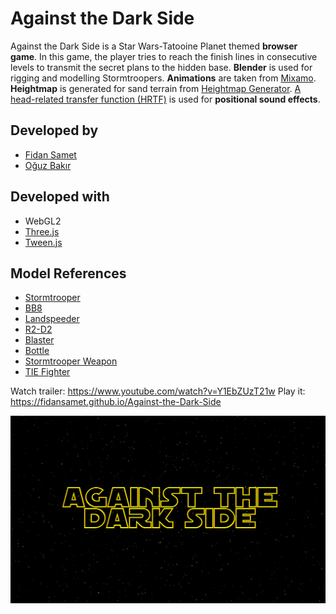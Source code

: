 # Against the Dark Side
Against the Dark Side is a Star Wars-Tatooine Planet themed **browser game**. In this game, the player tries to reach the finish lines in consecutive levels to transmit the secret plans to the hidden base.
**Blender** is used for rigging and modelling Stormtroopers.
**Animations** are taken from [Mixamo](https://www.mixamo.com).
**Heightmap** is generated for sand terrain from [Heightmap Generator](https://thealpacajumps.neocities.org/heightmap/).
[A head-related transfer function (HRTF)](https://en.wikipedia.org/wiki/Head-related_transfer_function) is used for **positional sound effects**.

## Developed by
- [Fidan Samet](https://github.com/fidansamet)
- [Oğuz Bakır](https://github.com/oguzbakir)

## Developed with
- WebGL2
- [Three.js](https://github.com/mrdoob/three.js/)
- [Tween.js](https://github.com/tweenjs/tween.js/)

## Model References
- [Stormtrooper](https://clara.io/view/482639ab-1b62-4704-80dc-f7f019d857cb#)
- [BB8](https://sketchfab.com/3d-models/the-force-awakens-lowpoly-be3cf507c06943809ad779a1a72a044d)
- [Landspeeder](https://sketchfab.com/3d-models/star-wars-x-34-landspeeder-free-3adfdc41c67f4731910800404ba97b4e)
- [R2-D2](https://clara.io/view/1571df52-a48a-45a9-aeb3-9b2197a90fd6)
- [Blaster](https://sketchfab.com/3d-models/han-solos-dl-44-blaster-b7a11720c2254c92ac97874a40c0e815)
- [Bottle](https://clara.io/view/1feba15b-4af5-4b51-8854-6dfb8d59694f)
- [Stormtrooper Weapon](https://clara.io/view/21c110f9-e28e-4eae-af01-f9572e8f121e)
- [TIE Fighter](https://clara.io/view/4a8bf2a3-f47a-44f2-b117-f443dc076400)

Watch trailer: <https://www.youtube.com/watch?v=Y1EbZUzT21w>
Play it: <https://fidansamet.github.io/Against-the-Dark-Side>

![Logo](img/logo.png)
